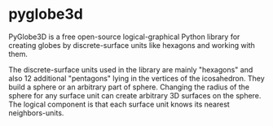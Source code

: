 # pyglobe3d
PyGlobe3D is a free open-source logical-graphical Python library for creating globes by discrete-surface units like hexagons and working with them. 

The discrete-surface units used in the library are mainly "hexagons" and also 12 additional "pentagons" lying in the vertices of the icosahedron. They build a sphere or an arbitrary part of sphere. Changing the radius of the sphere for any surface unit can create arbitrary 3D surfaces on the sphere. The logical component is that each surface unit knows its nearest neighbors-units.

